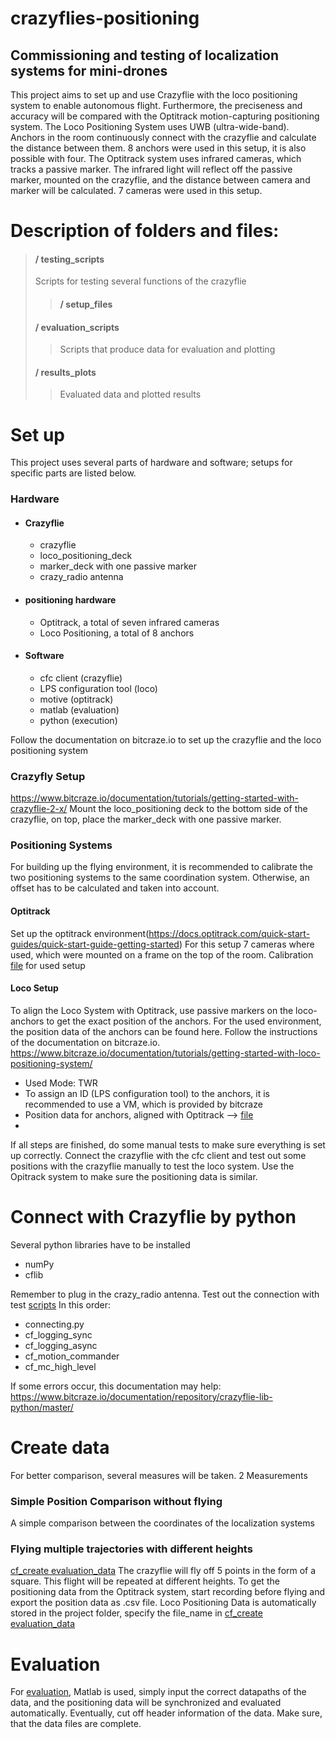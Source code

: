 # crazyflies-positioning
## Commissioning and testing of localization systems for mini-drones

This project aims to set up and use Crazyflie with the loco positioning system to enable autonomous flight.
Furthermore, the preciseness and accuracy will be compared with the Optitrack motion-capturing positioning system.
The Loco Positioning System uses UWB (ultra-wide-band). Anchors in the room continuously connect with the crazyflie and calculate the distance between them. 
8 anchors were used in this setup, it is also possible with four.
The Optitrack system uses infrared cameras, which tracks a passive marker. The infrared light will reflect off the passive marker, mounted on the crazyflie, and the distance between camera and marker will be calculated.
7 cameras were used in this setup.

# Description of folders and files:
> #### / testing_scripts
>Scripts for testing several functions of the crazyflie
>> #### / setup_files
> #### / evaluation_scripts
>> Scripts that produce data for evaluation and plotting
> #### / results_plots
>> Evaluated data and plotted results

# Set up
This project uses several parts of hardware and software; setups for specific parts are listed below.
### Hardware 
* #### Crazyflie
   * crazyflie     
   * loco_positioning_deck
   * marker_deck with one passive marker
   * crazy_radio antenna
* #### positioning hardware
   * Optitrack, a total of seven infrared cameras
   * Loco Positioning, a total of 8 anchors
* #### Software
   * cfc client (crazyflie)
   * LPS configuration tool (loco)
   * motive (optitrack)
   * matlab (evaluation)
   * python (execution)

Follow the documentation on bitcraze.io to set up the crazyflie and the loco positioning system
### Crazyfly Setup
https://www.bitcraze.io/documentation/tutorials/getting-started-with-crazyflie-2-x/
Mount the loco_positioning deck to the bottom side of the crazyflie, on top, place the marker_deck with one passive marker.
### Positioning Systems
For building up the flying environment, it is recommended to calibrate the two positioning systems to the same coordination system. Otherwise, an offset has to be calculated and taken into account.
#### Optitrack
Set up the optitrack environment(https://docs.optitrack.com/quick-start-guides/quick-start-guide-getting-started) For this setup 7 cameras where used, which were mounted on a frame on the top of the room.
Calibration [file](setup_files/) for used setup

#### Loco Setup
To align the Loco System with Optitrack, use passive markers on the loco-anchors to get the exact position of the anchors. 
For the used environment, the position data of the anchors can be found here.
Follow the instructions of the documentation on bitcraze.io.
https://www.bitcraze.io/documentation/tutorials/getting-started-with-loco-positioning-system/
- Used Mode: TWR
- To assign an ID (LPS configuration tool) to the anchors, it is recommended to use a VM, which is provided by bitcraze
- Position data for anchors, aligned with Optitrack --> [file](setup_files/anchor-position_optitrack.yaml) 
- 
If all steps are finished, do some manual tests to make sure everything is set up correctly.
Connect the crazyflie with the cfc client and test out some positions with the crazyflie manually to test the loco system.
Use the Opitrack system to make sure the positioning data is similar.

# Connect with Crazyflie by python
Several python libraries have to be installed
- numPy
- cflib

Remember to plug in the crazy_radio antenna.
Test out the connection with test [scripts](/testingScripts)
In this order: 
- connecting.py
- cf_logging_sync
- cf_logging_async
- cf_motion_commander
- cf_mc_high_level

If some errors occur, this documentation may help:
https://www.bitcraze.io/documentation/repository/crazyflie-lib-python/master/

# Create data
For better comparison, several measures will be taken.
2 Measurements
### Simple Position Comparison without flying
A simple comparison between the coordinates of the localization systems

### Flying multiple trajectories with different heights
[cf_create evaluation_data](/testingScripts/cf_create_evaluation_data.py) 
The crazyflie will fly off 5 points in the form of a square.
This flight will be repeated at different heights.
To get the positioning data from the Optitrack system, start recording before flying and export the position data as .csv file.
Loco Positioning Data is automatically stored in the project folder, specify the file_name in [cf_create evaluation_data](/testingScripts/cf_create_evaluation_data.py) 


# Evaluation
For [evaluation](data_processing/data_comparison_12_12_2023.m), Matlab is used, simply input the correct datapaths of the data, and the positioning data will be synchronized and evaluated automatically.
Eventually, cut off header information of the data.
Make sure, that the data files are complete.





